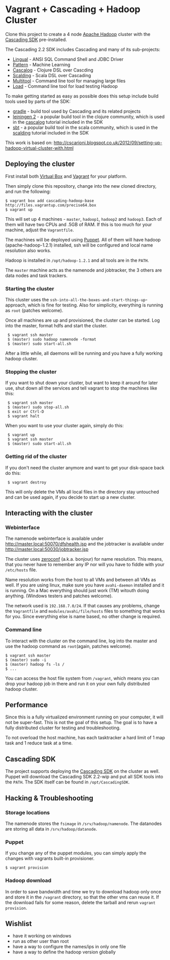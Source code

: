 # Vagrant + Cascading + Hadoop Cluster

Clone this project to create a 4 node [Apache Hadoop](http://hadoop.apache.org) 
cluster with the [Cascading SDK](http://www.cascading.org/sdk/) pre-installed.

The Cascading 2.2 SDK includes Cascading and many of its sub-projects:

* [Lingual](http://www.cascading.org/lingual/) - ANSI SQL Command Shell and JDBC Driver
* [Pattern](http://www.cascading.org/pattern/) - Machine Learning
* [Cascalog](http://cascalog.org) - Clojure DSL over Cascding
* [Scalding](https://github.com/twitter/scalding) - Scala DSL over Cascading
* [Multitool](http://www.cascading.org/multitool/) - Command line tool for managing large files
* [Load](http://www.cascading.org/load/) - Command line tool for load testing Hadoop

To make getting started as easy as possible does this setup include build
tools used by parts of the SDK:

* [gradle](http://www.gradle.org/) - build tool used by Cascading and its
  related projects
* [leiningen 2](http://leiningen.org/) - a popular build tool in the clojure
  community, which is used in the [cascalog](http://cascalog.org/) tutorial
  included in the SDK
* [sbt](http://www.scala-sbt.org/) - a popular build tool in the scala community, which is
  used in the [scalding](https://github.com/twitter/scalding/wiki) tutorial included in the SDK

This work is based on:
http://cscarioni.blogspot.co.uk/2012/09/setting-up-hadoop-virtual-cluster-with.html

## Deploying the cluster

First install both [Virtual Box](http://virtualbox.org) and
[Vagrant](http://vagrantup.com/) for your platform. 

Then simply clone this repository, change into the new cloned directory, and run
the following:

    $ vagrant box add cascading-hadoop-base http://files.vagrantup.com/precise64.box
    $ vagrant up

This will set up 4 machines - `master`, `hadoop1`, `hadoop2` and `hadoop3`. Each 
of them will have two CPUs and .5GB of RAM. If this is too much for your machine, 
adjust the `Vagrantfile`.

The machines will be deployed using [Puppet](http://puppetlabs.com/). All of them
will have hadoop (apache-hadoop-1.2.1) installed, ssh will be configured and
local name resolution also works. 

Hadoop is installed in `/opt/hadoop-1.2.1` and all tools are in the `PATH`.

The `master` machine acts as the namenode and jobtracker, the 3 others are data
nodes and task trackers.

### Starting the cluster

This cluster uses the `ssh-into-all-the-boxes-and-start-things-up`-approach,
which is fine for testing. Also for simplicity, everything is running as `root`
(patches welcome).

Once all machines are up and provisioned, the cluster can be started. Log into
the master, format hdfs and start the cluster.

     $ vagrant ssh master
     $ (master) sudo hadoop namenode -format
     $ (master) sudo start-all.sh

After a little while, all daemons will be running and you have a fully working
hadoop cluster.

### Stopping the cluster

If you want to shut down your cluster, but want to keep it around for later
use, shut down all the services and tell vagrant to stop the machines like this:

     $ vagrant ssh master
     $ (master) sudo stop-all.sh
     $ exit or Ctrl-D
     $ vagrant halt

When you want to use your cluster again, simply do this:

     $ vagrant up
     $ vagrant ssh master
     $ (master) sudo start-all.sh


### Getting rid of the cluster

If you don't need the cluster anymore and want to get your disk-space back do
this:

     $ vagrant destroy

This will only delete the VMs all local files in the directory stay untouched
and can be used again, if you decide to start up a new cluster.
     

## Interacting with the cluster

### Webinterface

The namenode webinterface is available under http://master.local:50070/dfshealth.jsp and the
jobtracker is available under http://master.local:50030/jobtracker.jsp

The cluster uses [zeroconf](http://en.wikipedia.org/wiki/Zero-configuration_networking) 
(a.k.a. bonjour) for name resolution. This means, that
you never have to remember any IP nor will you have to fiddle with your
`/etc/hosts` file.

Name resolution works from the host to all VMs and between all VMs as well.  If
you are using linux, make sure you have `avahi-daemon` installed and it is
running. On a Mac everything should just work (TM) witouth doing anything. 
(Windows testers and patches welcome).

The network used is `192.168.7.0/24`. If that causes any problems, change the
`Vagrantfile` and `modules/avahi/file/hosts` files to something that works for
you. Since everything else is name based, no other change is required.

### Command line

To interact with the cluster on the command line, log into the master and
use the hadoop command as `root`(again, patches welcome).

    $ vagrant ssh master
    $ (master) sudo -i
    $ (master) hadoop fs -ls /
    $ ...

You can access the host file system from `/vagrant`, which means you can drop
your hadoop job in there and run it on your own fully distributed hadoop
cluster.

## Performance

Since this is a fully virtualized environment running on your computer, it will
not be super-fast. This is not the goal of this setup. The goal is to have a fully
distributed cluster for testing and troubleshooting. 

To not overload the host machine, has each tasktracker a hard limit of 1 map task
and 1 reduce task at a time. 


## Cascading SDK

The project supports deploying the [Cascading SDK](http://cascading.org/sdk) on
the cluster as well.  Puppet will download the Cascading SDK 2.2-wip and put all SDK
tools into the `PATH`. The SDK itself can be found in `/opt/CascadingSDK`.

## Hacking & Troubleshooting

### Storage locations

The namenode stores the `fsimage` in `/srv/hadoop/namenode`. The datanodes  are
storing all data in `/srv/hadoop/datanode`.

### Puppet

If you change any of the puppet modules, you can simply apply the changes with
vagrants built-in provisioner.

    $ vagrant provision

### Hadoop download

In order to save bandwidth and time we try to download hadoop only once and
store it in the `/vagrant` directory, so that the other vms can reuse it. If the
download fails for some reason, delete the tarball and rerun `vagrant
provision`.

## Wishlist

- have it working on windows
- run as other user than root
- have a way to configure the names/ips in only one file
- have a way to define the hadoop version globally
